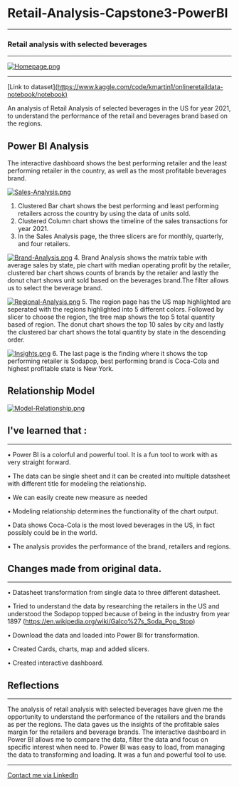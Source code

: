 # Retail-Analysis-Capstone3-PowerBI
--------------------------------------------------------------------------
### Retail analysis with selected beverages
--------------------------------------------------------------------------

[![Homepage.png](https://i.postimg.cc/DfjFVVzV/Homepage.png)](https://postimg.cc/w3mnJGJF)

----------------------------------------------------------------------------------------
[Link to dataset][(https://www.kaggle.com/code/kmartin1/onlineretaildata-notebook/notebook)](https://www.youtube.com/redirect?event=video_description&redir_token=QUFFLUhqazBWeEtoSEhNcTItLUJUQkx5Sm1lVWtFQjA0d3xBQ3Jtc0ttcFpfMEExcWVHOENOaG9pSGViX2FlVFNYVWZWZVgtam9hdEszaTVaVHpYSjM0VWQwTVpDZ3A3TURCODFBSkhRbUdjVXlNQ0RvS0ZHVlh3Q0JrMzlVbW41WWdvZ0FlQm5FRU1fYlJnWDZnLUVJTHdtWQ&q=https%3A%2F%2Fdrive.google.com%2Fdrive%2Ffolders%2F1RXmH4GTESMr0qEO8HoFBv50OE0PGFSK_%3Fusp%3Dsharing&v=2kMYTN5UHvM)

An analysis of Retail Analysis of selected beverages in the US for year 2021, to understand the performance of the retail and beverages brand based on the regions. 

Power BI Analysis
---------------------------------------------------------------------------------
The interactive dashboard shows the best performing retailer and the least performing retailer in the country, as well as the most profitable beverages brand.

[![Sales-Analysis.png](https://i.postimg.cc/T19JsqxG/Sales-Analysis.png)](https://postimg.cc/CnR8B8d6)
1.	Clustered Bar chart shows the best performing and least performing retailers across the country by using the data of units sold.
2.	Clustered Column chart shows the timeline of the sales transactions for year 2021.
3.	In the Sales Analysis page, the three slicers are for monthly, quarterly, and four retailers. 

[![Brand-Analysis.png](https://i.postimg.cc/V6NfMzNR/Brand-Analysis.png)](https://postimg.cc/qt9HHVyh)
4.	Brand Analysis shows the matrix table with average sales by state, pie chart with median operating profit by the retailer, clustered bar chart shows counts of brands by the retailer and lastly the donut chart shows unit sold based on the beverages brand.The filter allows us to select the beverage brand.

[![Regional-Analysis.png](https://i.postimg.cc/pLqXd9WT/Regional-Analysis.png)](https://postimg.cc/xXNSx1bD)
5. The region page has the US map highlighted are seperated with the regions highlighted into 5 different colors. Followed by slicer to choose the region, the tree map shows the top 5 total quantity based of region. The donut chart shows the top 10 sales by city and lastly the clustered bar chart shows the total quantity by state in the descending order.

[![Insights.png](https://i.postimg.cc/1RwC62gx/Insights.png)](https://postimg.cc/grcHbMq4)
6. The last page is the finding where it shows the top performing retailer is Sodapop, best performing brand is Coca-Cola and highest profitable state is New York.

Relationship Model
--------------------------------------------------------------------------------------
[![Model-Relationship.png](https://i.postimg.cc/25vGv9G9/Model-Relationship.png)](https://postimg.cc/xkfLVRWL)

## I've learned that :
__________________________________________________________________________

•	Power BI is a colorful and powerful tool. It is a fun tool to work with as very straight forward.

•	The data can be single sheet and it can be created into multiple datasheet with different title for modeling the relationship.

•	We can easily create new measure as needed 

•	Modeling relationship determines the functionality of the chart output.

•	Data shows Coca-Cola is the most loved beverages in the US, in fact possibly could be in the world.

•	The analysis provides the performance of the brand, retailers and regions. 

## Changes made from original data.
----------------------------------------------------------------------------

•	Datasheet transformation from single data to three different datasheet.

•	Tried to understand the data by researching the retailers in the US and understood the Sodapop topped because of being in the industry from year 1897
(https://en.wikipedia.org/wiki/Galco%27s_Soda_Pop_Stop)

•	Download the data and loaded into Power BI for transformation.

•	Created Cards, charts, map and added slicers.

•	Created interactive dashboard.

## Reflections
----------------------------------------------------------------------------
The analysis of retail analysis with selected beverages have given me the opportunity to understand the performance of the retailers and the brands as per the regions.
The data gaves us the insights of the profitable sales margin for the retailers and beverage brands.
The interactive dashboard in Power BI allows me to compare the data, filter the data and focus on specific interest when need to. 
Power BI was easy to load, from managing the data to transforming and loading. It was a fun and powerful tool to use.

----------------------------------------------------------------------------
[Contact me via LinkedIn](https://www.linkedin.com/in/shafinabegum)
